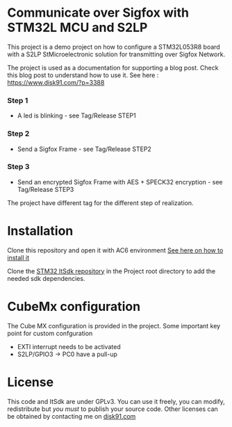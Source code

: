 # Communicate over Sigfox with STM32L MCU and S2LP

This project is a demo project on how to configure a STM32L053R8 board with a S2LP StMicroelectronic solution for transmitting over Sigfox Network.

The project is used as a documentation for supporting a blog post. Check this blog post to understand how to use it.
See here : https://www.disk91.com/?p=3388

### Step 1
* A led is blinking - see Tag/Release STEP1

### Step 2
* Send a Sigfox Frame - see Tag/Release STEP2

### Step 3
* Send an encrypted Sigfox Frame with AES + SPECK32 encryption - see Tag/Release STEP3

The project have different tag for the different step of realization.

# Installation

Clone this repository and open it with AC6 environment [See here on how to install it](https://www.disk91.com/2018/technology/hardware/getting-started-with-nucleo32-stm32l031/)

Clone the [STM32 ItSdk repository](https://github.com/disk91/stm32-it-sdk) in the Project root directory to add the needed sdk dependencies.

# CubeMx configuration

The Cube MX configuration is provided in the project.
Some important key point for custom confguration
- EXTI interrupt needs to be activated
- S2LP/GPIO3 -> PC0 have a pull-up 


# License

This code and ItSdk are under GPLv3. You can use it freely, you can modify, redistribute but *you must* to publish your source code. Other licenses can be obtained by contacting me on [disk91.com](https://www.disk91.com)

